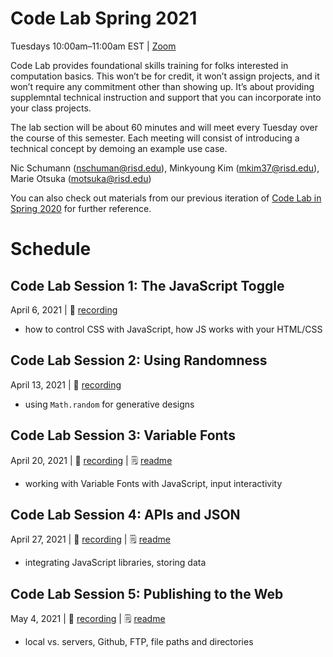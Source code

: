 # Code Lab Spring 2021

Tuesdays 10:00am–11:00am EST | [Zoom](https://risd.zoom.us/j/299845160)

Code Lab provides foundational skills training for folks interested in computation basics. This won’t be for credit, it won’t assign projects, and it won’t require any commitment other than showing up. It’s about providing supplemntal technical instruction and support that you can incorporate into your class projects.

The lab section will be about 60 minutes and will meet every Tuesday over the course of this semester. Each meeting will consist of introducing a technical concept by demoing an example use case.

Nic Schumann (nschuman@risd.edu),
Minkyoung Kim (mkim37@risd.edu),
Marie Otsuka (motsuka@risd.edu)

You can also check out materials from our previous iteration of [Code Lab in Spring 2020](https://github.com/RISD-Code-Lab/spring2020) for further reference.

# Schedule

## Code Lab Session 1: The JavaScript Toggle
April 6, 2021  |  🎥 [recording](https://risd.zoom.us/rec/share/pNRl1nNC7XfklySDIKqqgRWE4UrjJNkz5RTmjuiaXTp6S9m5nEjqhW3c6E2ZLMhl.m4Vhebdjar6O0LKm)
- how to control CSS with JavaScript, how JS works with your HTML/CSS


## Code Lab Session 2: Using Randomness
April 13, 2021  |  🎥 [recording](https://risd.zoom.us/rec/share/FLlg5WX-3-ibbNymPD-svl3EiUA9oZM-YVst2aT6eOJlfYv9Za8xZHucOflXGgTP.jjQRqd2Vg8Egmxj4)
- using  `Math.random` for generative designs

## Code Lab Session 3: Variable Fonts
April 20, 2021 | 🎥 [recording](https://risd.hosted.panopto.com/Panopto/Pages/Viewer.aspx?id=354d95e4-8a96-4ae9-8b0f-ad1001236c9d) | 🗒 [readme](https://github.com/RISD-Code-Lab/spring2021/tree/main/session-03)
- working with Variable Fonts with JavaScript, input interactivity

## Code Lab Session 4: APIs and JSON
April 27, 2021 | 🎥 [recording](https://risd.zoom.us/rec/share/crx08sQ3kftCMv23qX4hQzDeWvm0jCOI4My5rZv4GVM7Dk62aj6crnrpKpHj1qXN.pf02g2t7IKUAQOce) | 🗒 [readme](https://github.com/RISD-Code-Lab/spring2021/tree/main/session-04)
- integrating JavaScript libraries, storing data

## Code Lab Session 5: Publishing to the Web
May 4, 2021 | 🎥 [recording](https://drive.google.com/open?id=1qDX1-zQ7J_EWG5QSJ3y_A24N1JRm9pdP) | 🗒 [readme](https://github.com/RISD-Code-Lab/spring2021/tree/main/session-05)
- local vs. servers, Github, FTP, file paths and directories


